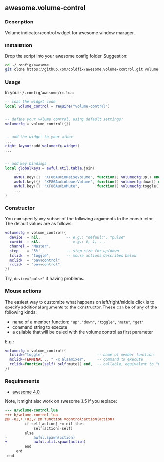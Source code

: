 ## awesome.volume-control

### Description

Volume indicator+control widget for awesome window manager.

### Installation

Drop the script into your awesome config folder. Suggestion:

```bash
cd ~/.config/awesome
git clone https://github.com/coldfix/awesome.volume-control.git volume-control
```


### Usage

In your `~/.config/awesome/rc.lua`:

```lua
-- load the widget code
local volume_control = require("volume-control")


-- define your volume control, using default settings:
volumecfg = volume_control({})


-- add the widget to your wibox
...
right_layout:add(volumecfg.widget)
...


-- add key bindings
local globalkeys = awful.util.table.join(
    ...
    awful.key({}, "XF86AudioRaiseVolume", function() volumecfg:up() end),
    awful.key({}, "XF86AudioLowerVolume", function() volumecfg:down() end),
    awful.key({}, "XF86AudioMute",        function() volumecfg:toggle() end),
    ...
)
```

### Constructor

You can specify any subset of the following arguments to the constructor.
The default values are as follows:

```lua
volumecfg = volume_control({
  device  = nil,            -- e.g.: "default", "pulse"
  cardid  = nil,            -- e.g.: 0, 1, ...
  channel = "Master",
  step    = '5%',           -- step size for up/down
  lclick  = "toggle",       -- mouse actions described below
  mclick  = "pavucontrol",
  rclick  = "pavucontrol",
})
```

Try, `device="pulse"` if having problems.

### Mouse actions

The easiest way to customize what happens on left/right/middle click is to
specify additional arguments to the constructor. These can be of any of the
following kinds:

- name of a member function: `"up"`, `"down"`, `"toggle"`, `"mute"`, `"get"`
- command string to execute
- a callable that will be called with the volume control as first parameter

E.g.:

```lua
volumecfg = volume_control({
  lclick="toggle",                        -- name of member function
  mclick=TERMINAL .. " -x alsamixer",     -- command to execute
  rclick=function(self) self:mute() end,  -- callable, equivalent to "mute"
})
```


### Requirements

* [awesome 4.0](http://awesome.naquadah.org/)

Note, it might also work on awesome 3.5 if you replace:

```diff
--- a/volume-control.lua
+++ b/volume-control.lua
@@ -82,7 +82,7 @@ function vcontrol:action(action)
         if self[action] ~= nil then
             self[action](self)
         else
-            awful.spawn(action)
+            awful.util.spawn(action)
         end
     end
 end
```
